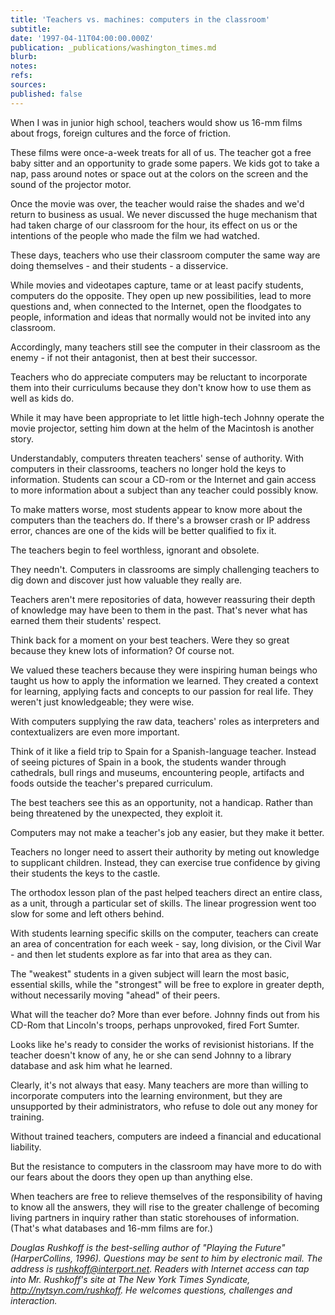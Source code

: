 ```yaml
---
title: 'Teachers vs. machines: computers in the classroom'
subtitle: 
date: '1997-04-11T04:00:00.000Z'
publication: _publications/washington_times.md
blurb: 
notes: 
refs: 
sources: 
published: false
---
```

When I was in junior high school, teachers would show us 16-mm films about frogs, foreign cultures and the force of friction.

These films were once-a-week treats for all of us. The teacher got a free baby sitter and an opportunity to grade some papers. We kids got to take a nap, pass around notes or space out at the colors on the screen and the sound of the projector motor.

Once the movie was over, the teacher would raise the shades and we'd return to business as usual. We never discussed the huge mechanism that had taken charge of our classroom for the hour, its effect on us or the intentions of the people who made the film we had watched.

These days, teachers who use their classroom computer the same way are doing themselves - and their students - a disservice.

While movies and videotapes capture, tame or at least pacify students, computers do the opposite. They open up new possibilities, lead to more questions and, when connected to the Internet, open the floodgates to people, information and ideas that normally would not be invited into any classroom.

Accordingly, many teachers still see the computer in their classroom as the enemy - if not their antagonist, then at best their successor.

Teachers who do appreciate computers may be reluctant to incorporate them into their curriculums because they don't know how to use them as well as kids do.

While it may have been appropriate to let little high-tech Johnny operate the movie projector, setting him down at the helm of the Macintosh is another story.

Understandably, computers threaten teachers' sense of authority. With computers in their classrooms, teachers no longer hold the keys to information. Students can scour a CD-rom or the Internet and gain access to more information about a subject than any teacher could possibly know.

To make matters worse, most students appear to know more about the computers than the teachers do. If there's a browser crash or IP address error, chances are one of the kids will be better qualified to fix it.

The teachers begin to feel worthless, ignorant and obsolete.

They needn't. Computers in classrooms are simply challenging teachers to dig down and discover just how valuable they really are.

Teachers aren't mere repositories of data, however reassuring their depth of knowledge may have been to them in the past. That's never what has earned them their students' respect.

Think back for a moment on your best teachers. Were they so great because they knew lots of information? Of course not.

We valued these teachers because they were inspiring human beings who taught us how to apply the information we learned. They created a context for learning, applying facts and concepts to our passion for real life. They weren't just knowledgeable; they were wise.

With computers supplying the raw data, teachers' roles as interpreters and contextualizers are even more important.

Think of it like a field trip to Spain for a Spanish-language teacher. Instead of seeing pictures of Spain in a book, the students wander through cathedrals, bull rings and museums, encountering people, artifacts and foods outside the teacher's prepared curriculum.

The best teachers see this as an opportunity, not a handicap. Rather than being threatened by the unexpected, they exploit it.

Computers may not make a teacher's job any easier, but they make it better.

Teachers no longer need to assert their authority by meting out knowledge to supplicant children. Instead, they can exercise true confidence by giving their students the keys to the castle.

The orthodox lesson plan of the past helped teachers direct an entire class, as a unit, through a particular set of skills. The linear progression went too slow for some and left others behind.

With students learning specific skills on the computer, teachers can create an area of concentration for each week - say, long division, or the Civil War - and then let students explore as far into that area as they can.

The "weakest" students in a given subject will learn the most basic, essential skills, while the "strongest" will be free to explore in greater depth, without necessarily moving "ahead" of their peers.

What will the teacher do? More than ever before. Johnny finds out from his CD-Rom that Lincoln's troops, perhaps unprovoked, fired Fort Sumter.

Looks like he's ready to consider the works of revisionist historians. If the teacher doesn't know of any, he or she can send Johnny to a library database and ask him what he learned.

Clearly, it's not always that easy. Many teachers are more than willing to incorporate computers into the learning environment, but they are unsupported by their administrators, who refuse to dole out any money for training.

Without trained teachers, computers are indeed a financial and educational liability.

But the resistance to computers in the classroom may have more to do with our fears about the doors they open up than anything else.

When teachers are free to relieve themselves of the responsibility of having to know all the answers, they will rise to the greater challenge of becoming living partners in inquiry rather than static storehouses of information. (That's what databases and 16-mm films are for.)

*Douglas Rushkoff is the best-selling author of "Playing the Future" (HarperCollins, 1996). Questions may be sent to him by electronic mail. The address is rushkoff@interport.net. Readers with Internet access can tap into Mr. Rushkoff's site at The New York Times Syndicate, http://nytsyn.com/rushkoff. He welcomes questions, challenges and interaction.*
